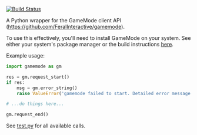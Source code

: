 [![Build Status](https://travis-ci.org/aforren1/pygamemode.svg?branch=master)](https://travis-ci.org/aforren1/pygamemode)

A Python wrapper for the GameMode client API (https://github.com/FeralInteractive/gamemode).

To use this effectively, you'll need to install GameMode on your system. See either your system's package manager or the build instructions [here](https://github.com/FeralInteractive/gamemode/blob/master/README.md#development-).

Example usage:

```python
import gamemode as gm

res = gm.request_start()
if res:
    msg = gm.error_string()
    raise ValueError('gamemode failed to start. Detailed error message (if present): {}'.format(msg))

# ...do things here...

gm.request_end()
```

See [test.py](https://github.com/aforren1/pygamemode/blob/master/test.py) for all available calls.
